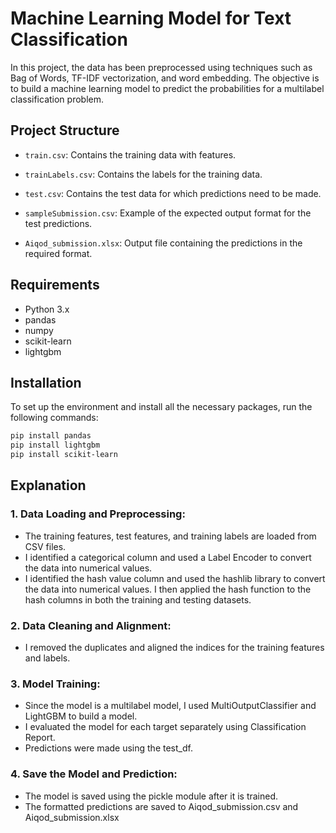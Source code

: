# Machine Learning Model for Text Classification

In this project, the data has been preprocessed using techniques such as Bag of Words, TF-IDF vectorization, and word embedding. The objective is to build a machine learning model to predict the probabilities for a multilabel classification problem.

## Project Structure

- `train.csv`: Contains the training data with features.
- `trainLabels.csv`: Contains the labels for the training data.
- `test.csv`: Contains the test data for which predictions need to be made.
- `sampleSubmission.csv`: Example of the expected output format for the test predictions.

- `Aiqod_submission.xlsx`: Output file containing the predictions in the required format.


## Requirements

- Python 3.x
- pandas
- numpy
- scikit-learn
- lightgbm

## Installation

To set up the environment and install all the necessary packages, run the following commands:

```bash
pip install pandas
pip install lightgbm
pip install scikit-learn 

```

## Explanation 

### 1. Data Loading and Preprocessing:
- The training features, test features, and training labels are loaded from CSV files.
- I identified a categorical column and used a Label Encoder to convert the data into numerical values.
- I identified the hash value column and used the hashlib library to convert the data into numerical values.  I then applied the hash function to the hash columns in both the training and testing datasets.

### 2. Data Cleaning and Alignment:
- I removed the duplicates and aligned the indices for the training features and labels.

### 3. Model Training:
- Since the model is a multilabel model, I used MultiOutputClassifier and LightGBM to build a model.
- I evaluated the model for each target separately using Classification Report.
- Predictions were made using the test_df.

### 4. Save the Model and Prediction:
- The model is saved using the pickle module after it is trained.
- The formatted predictions are saved to Aiqod_submission.csv and Aiqod_submission.xlsx


